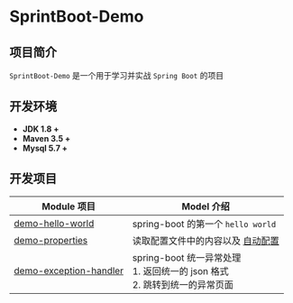 # SprintBoot-Demo

## 项目简介
`SprintBoot-Demo` 是一个用于学习并实战 `Spring Boot` 的项目

## 开发环境
- **JDK 1.8 +**
- **Maven 3.5 +**
- **Mysql 5.7 +**

## 开发项目
| Module 项目 | Model 介绍 |
|---|---|
|[demo-hello-world](./demo-hello-world)| spring-boot 的第一个 `hello world`|
|[demo-properties](./demo-properties)| 读取配置文件中的内容以及 [自动配置](./demo-properties-starter)|
|[demo-exception-handler](./demo-exception-handler)| spring-boot 统一异常处理<br/> 1. 返回统一的 json 格式 <br/> 2. 跳转到统一的异常页面|
